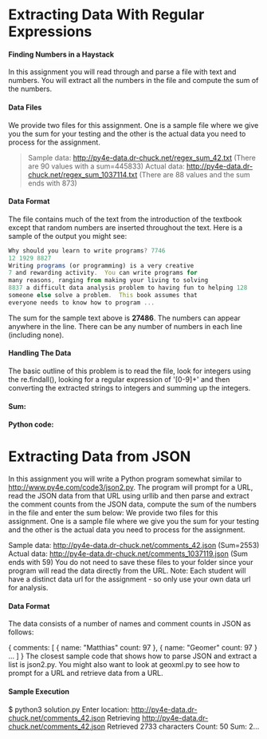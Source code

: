 # Extracting Data With Regular Expressions 

#### Finding Numbers in a Haystack

In this assignment you will read through and parse a file with text and numbers. You will extract all the numbers in the file and compute the sum of the numbers.

#### Data Files
We provide two files for this assignment. One is a sample file where we give you the sum for your testing and the other is the actual data you need to process for the assignment.

> Sample data: http://py4e-data.dr-chuck.net/regex_sum_42.txt (There are 90 values with a sum=445833)
> Actual data: http://py4e-data.dr-chuck.net/regex_sum_1037114.txt (There are 88 values and the sum ends with 873)

#### Data Format
The file contains much of the text from the introduction of the textbook except that random numbers are inserted throughout the text. Here is a sample of the output you might see:

```javascript
Why should you learn to write programs? 7746
12 1929 8827
Writing programs (or programming) is a very creative 
7 and rewarding activity.  You can write programs for 
many reasons, ranging from making your living to solving
8837 a difficult data analysis problem to having fun to helping 128
someone else solve a problem.  This book assumes that 
everyone needs to know how to program ...
```
The sum for the sample text above is **27486**. The numbers can appear anywhere in the line. There can be any number of numbers in each line (including none).


#### Handling The Data
The basic outline of this problem is to read the file, look for integers using the re.findall(), looking for a regular expression of '[0-9]+' and then converting the extracted strings to integers and summing up the integers.

#### Sum:
#### Python code:















# Extracting Data from JSON

In this assignment you will write a Python program somewhat similar to http://www.py4e.com/code3/json2.py. The program will prompt for a URL, read the JSON data from that URL using urllib and then parse and extract the comment counts from the JSON data, compute the sum of the numbers in the file and enter the sum below:
We provide two files for this assignment. One is a sample file where we give you the sum for your testing and the other is the actual data you need to process for the assignment.

Sample data: http://py4e-data.dr-chuck.net/comments_42.json (Sum=2553)
Actual data: http://py4e-data.dr-chuck.net/comments_1037119.json (Sum ends with 59)
You do not need to save these files to your folder since your program will read the data directly from the URL. Note: Each student will have a distinct data url for the assignment - so only use your own data url for analysis.

#### Data Format
The data consists of a number of names and comment counts in JSON as follows:

{
  comments: [
    {
      name: "Matthias"
      count: 97
    },
    {
      name: "Geomer"
      count: 97
    }
    ...
  ]
}
The closest sample code that shows how to parse JSON and extract a list is json2.py. You might also want to look at geoxml.py to see how to prompt for a URL and retrieve data from a URL.

#### Sample Execution

$ python3 solution.py
Enter location: http://py4e-data.dr-chuck.net/comments_42.json
Retrieving http://py4e-data.dr-chuck.net/comments_42.json
Retrieved 2733 characters
Count: 50
Sum: 2...
